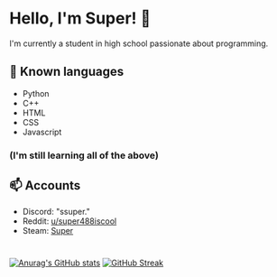 # Hello, I'm Super! 👋
I'm currently a student in high school passionate about programming.

## 🔭 Known languages
- Python
- C++
- HTML
- CSS
- Javascript
### (I'm still learning all of the above)

## 📫 Accounts
- Discord: "ssuper."
- Reddit: [u/super488iscool](https://www.reddit.com/user/super488iscool/)
- Steam: [Super](https://steamcommunity.com/id/super488/)

#
[![Anurag's GitHub stats](https://github-readme-stats.vercel.app/api?username=ssup3r&show_icons=true&theme=dracula&hide_border=true)](https://github.com/anuraghazra/github-readme-stats) 
[![GitHub Streak](https://streak-stats.demolab.com/?user=ssup3r&theme=dark&hide_border=true)](https://git.io/streak-stats)
<!--
**ssup3r/ssup3r** is a ✨ _special_ ✨ repository because its `README.md` (this file) appears on your GitHub profile.

Here are some ideas to get you started:

- 🔭 I’m currently working on ...
- 🌱 I’m currently learning ...
- 👯 I’m looking to collaborate on ...
- 🤔 I’m looking for help with ...
- 💬 Ask me about ...
- 📫 How to reach me: ...
- 😄 Pronouns: ...
- ⚡ Fun fact: ...
-->
